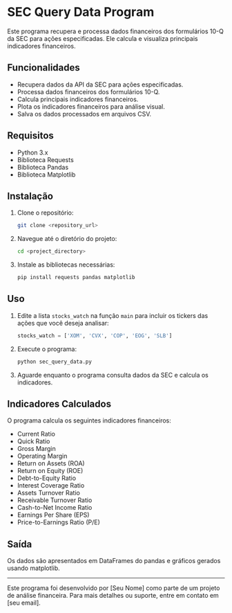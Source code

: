 # SEC Query Data Program

Este programa recupera e processa dados financeiros dos formulários 10-Q da SEC para ações especificadas. Ele calcula e visualiza principais indicadores financeiros.

## Funcionalidades

- Recupera dados da API da SEC para ações especificadas.
- Processa dados financeiros dos formulários 10-Q.
- Calcula principais indicadores financeiros.
- Plota os indicadores financeiros para análise visual.
- Salva os dados processados em arquivos CSV.

## Requisitos

- Python 3.x
- Biblioteca Requests
- Biblioteca Pandas
- Biblioteca Matplotlib

## Instalação

1. Clone o repositório:
    ```bash
    git clone <repository_url>
    ```

2. Navegue até o diretório do projeto:
    ```bash
    cd <project_directory>
    ```

3. Instale as bibliotecas necessárias:
    ```bash
    pip install requests pandas matplotlib
    ```

## Uso

1. Edite a lista `stocks_watch` na função `main` para incluir os tickers das ações que você deseja analisar:
    ```python
    stocks_watch = ['XOM', 'CVX', 'COP', 'EOG', 'SLB']
    ```

2. Execute o programa:
    ```bash
    python sec_query_data.py
    ```


3. Aguarde enquanto o programa consulta dados da SEC e calcula os indicadores.

## Indicadores Calculados

O programa calcula os seguintes indicadores financeiros:

- Current Ratio
- Quick Ratio
- Gross Margin
- Operating Margin
- Return on Assets (ROA)
- Return on Equity (ROE)
- Debt-to-Equity Ratio
- Interest Coverage Ratio
- Assets Turnover Ratio
- Receivable Turnover Ratio
- Cash-to-Net Income Ratio
- Earnings Per Share (EPS)
- Price-to-Earnings Ratio (P/E)

## Saída

Os dados são apresentados em DataFrames do pandas e gráficos gerados usando matplotlib.

---

Este programa foi desenvolvido por [Seu Nome] como parte de um projeto de análise financeira. Para mais detalhes ou suporte, entre em contato em [seu email].

